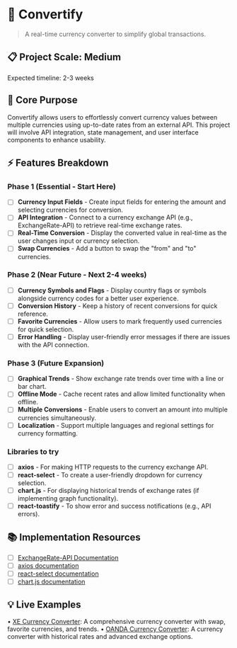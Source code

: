 # 🎯 Convertify
> A real-time currency converter to simplify global transactions.

## 📋 Project Scale: Medium
Expected timeline: 2-3 weeks

## 🎯 Core Purpose
Convertify allows users to effortlessly convert currency values between multiple currencies using up-to-date rates from an external API. This project will involve API integration, state management, and user interface components to enhance usability.

## ⚡ Features Breakdown

### Phase 1 (Essential - Start Here)
- [ ] **Currency Input Fields** - Create input fields for entering the amount and selecting currencies for conversion.
- [ ] **API Integration** - Connect to a currency exchange API (e.g., ExchangeRate-API) to retrieve real-time exchange rates.
- [ ] **Real-Time Conversion** - Display the converted value in real-time as the user changes input or currency selection.
- [ ] **Swap Currencies** - Add a button to swap the "from" and "to" currencies.

### Phase 2 (Near Future - Next 2-4 weeks)
- [ ] **Currency Symbols and Flags** - Display country flags or symbols alongside currency codes for a better user experience.
- [ ] **Conversion History** - Keep a history of recent conversions for quick reference.
- [ ] **Favorite Currencies** - Allow users to mark frequently used currencies for quick selection.
- [ ] **Error Handling** - Display user-friendly error messages if there are issues with the API connection.

### Phase 3 (Future Expansion)
- [ ] **Graphical Trends** - Show exchange rate trends over time with a line or bar chart.
- [ ] **Offline Mode** - Cache recent rates and allow limited functionality when offline.
- [ ] **Multiple Conversions** - Enable users to convert an amount into multiple currencies simultaneously.
- [ ] **Localization** - Support multiple languages and regional settings for currency formatting.

### Libraries to try
- [ ] **axios** - For making HTTP requests to the currency exchange API.
- [ ] **react-select** - To create a user-friendly dropdown for currency selection.
- [ ] **chart.js** - For displaying historical trends of exchange rates (if implementing graph functionality).
- [ ] **react-toastify** - To show error and success notifications (e.g., API errors).

## 📚 Implementation Resources
- [ ] [ExchangeRate-API Documentation](https://www.exchangerate-api.com/)
- [ ] [axios documentation](https://axios-http.com/docs/intro)
- [ ] [react-select documentation](https://react-select.com/)
- [ ] [chart.js documentation](https://www.chartjs.org/docs/latest/)

## 💡 Live Examples
• [XE Currency Converter](https://www.xe.com/currencyconverter/): A comprehensive currency converter with swap, favorite currencies, and trends.
• [OANDA Currency Converter](https://www.oanda.com/currency-converter/): A
currency converter with historical rates and advanced exchange options.